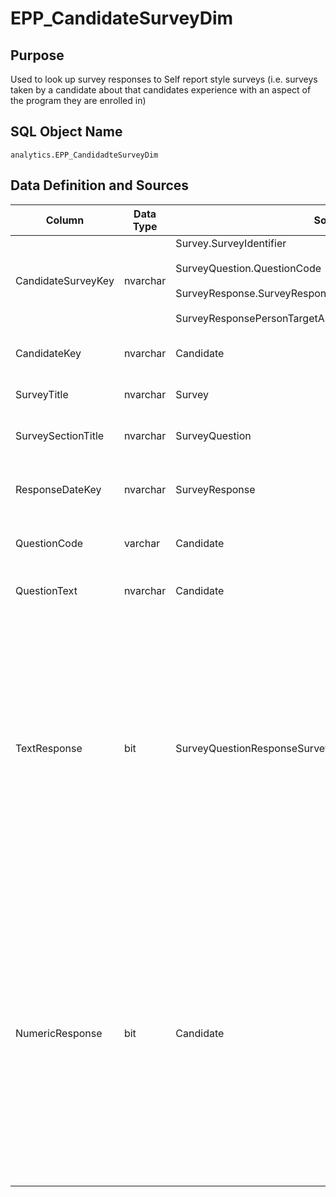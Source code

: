 # EPP_CandidateSurveyDim

## Purpose

Used to look up survey responses to Self report style surveys (i.e. surveys
taken by a candidate about that candidates experience with an aspect of the
program they are enrolled in)

## SQL Object Name

`analytics.EPP_CandidadteSurveyDim`

## Data Definition and Sources

| Column | Data Type | Source | Description |
| --- | --- | --- | --- |
| CandidateSurveyKey | nvarchar​ | Survey.SurveyIdentifier<br/><br/>SurveyQuestion.QuestionCode<br/><br/>SurveyResponse.SurveyResponseIdentifier<br/><br/>SurveyResponsePersonTargetAssociation.PersonId | The unique key that describes the survey response(s) provided by the candidate |
| CandidateKey | nvarchar | Candidate | The unique key that describes a candidate |
| SurveyTitle | nvarchar | Survey | The title of the survey taken |
| SurveySectionTitle | nvarchar | SurveyQuestion | The title of the section the question belongs to |
| ResponseDateKey | nvarchar | SurveyResponse | The date the survey was taken by the candidate |
| QuestionCode | varchar | Candidate | The unique identifier for the question being asked |
| QuestionText | nvarchar | Candidate | The text of the question being asked |
|     |     |     |     |
| TextResponse | bit | SurveyQuestionResponseSurveyQuestionMatrixElementResponse | The response of the question being asked. It is generally preferred that this be a response from a set of pre-defined responses (i.e. a Likert Scale). A predefined set of responses is required for the Clinical Experience and Performance Starter Kit |
| NumericResponse | bit | Candidate | The numerical representation of the above TextResponse. Allows for ordering of the survey responses in the Clinical Experience and Performance Starter Kit.<br/><br/>Example:<br/><br/>1 = Very much like me<br/><br/>2 = Mostly like me<br/><br/>3 = Somewhat like me |
